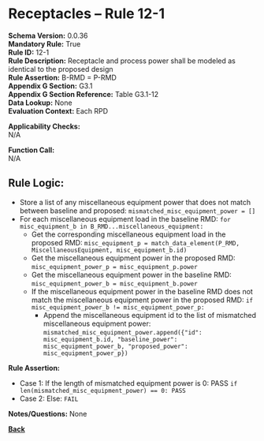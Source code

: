 # Receptacles – Rule 12-1   
**Schema Version:** 0.0.36        
**Mandatory Rule:** True          
**Rule ID:** 12-1  
**Rule Description:** Receptacle and process power shall be modeled as identical to the proposed design  
**Rule Assertion:** B-RMD = P-RMD                                           
**Appendix G Section:** G3.1  
**Appendix G Section Reference:** Table G3.1-12  
**Data Lookup:** None  
**Evaluation Context:** Each RPD  

**Applicability Checks:**  
N/A

**Function Call:**  
N/A

## Rule Logic:
- Store a list of any miscellaneous equipment power that does not match between baseline and proposed: `mismatched_misc_equipment_power = []`
- For each miscellaneous equipment load in the baseline RMD: `for misc_equipment_b in B_RMD...miscellaneous_equipment:`
  - Get the corresponding miscellaneous equipment load in the proposed RMD: `misc_equipment_p = match_data_element(P_RMD, MiscellaneousEquipment, misc_equipment_b.id)`
  - Get the miscellaneous equipment power in the proposed RMD: `misc_equipment_power_p = misc_equipment_p.power`
  - Get the miscellaneous equipment power in the baseline RMD: `misc_equipment_power_b = misc_equipment_b.power`
  - If the miscellaneous equipment power in the baseline RMD does not match the miscellaneous equipment power in the proposed RMD: `if misc_equipment_power_b != misc_equipment_power_p:`
    - Append the miscellaneous equipment id to the list of mismatched miscellaneous equipment power: `mismatched_misc_equipment_power.append({"id": misc_equipment_b.id, "baseline_power": misc_equipment_power_b, "proposed_power": misc_equipment_power_p})`

**Rule Assertion:**  
  - Case 1: If the length of mismatched equipment power is 0: PASS `if len(mismatched_misc_equipment_power) == 0: PASS`
  - Case 2: Else: `FAIL`

**Notes/Questions:**
None

 **[Back](../_toc.md)**